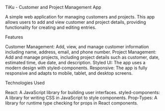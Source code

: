 TiKu - Customer and Project Management App

A simple web application for managing customers and projects. This app allows users to add and view customer and project details, providing functionality for creating and editing entries.


Features

Customer Management: Add, view, and manage customer information including name, address, email, and phone number.
Project Management: Add and manage projects, including project details such as customer, date, estimated time, due date, and description.
Styled UI: The app uses a modern design with styled-components.
Responsive: The app is fully responsive and adapts to mobile, tablet, and desktop screens.


Technologies Used

React: A JavaScript library for building user interfaces.
styled-components: A library for writing CSS in JavaScript to style components.
Prop-Types: A library for runtime type checking for props in React components.
